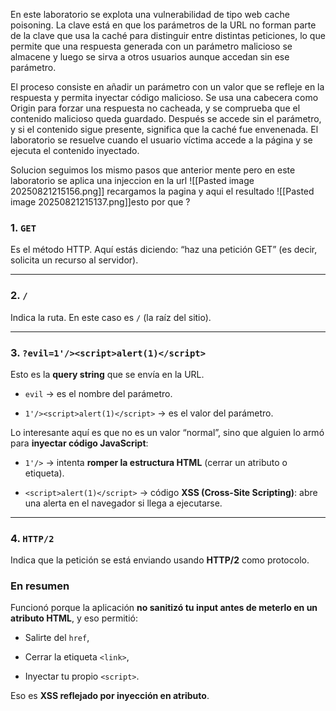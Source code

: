 En este laboratorio se explota una vulnerabilidad de tipo web cache poisoning. La clave está en que los parámetros de la URL no forman parte de la clave que usa la caché para distinguir entre distintas peticiones, lo que permite que una respuesta generada con un parámetro malicioso se almacene y luego se sirva a otros usuarios aunque accedan sin ese parámetro.

El proceso consiste en añadir un parámetro con un valor que se refleje en la respuesta y permita inyectar código malicioso. Se usa una cabecera como Origin para forzar una respuesta no cacheada, y se comprueba que el contenido malicioso queda guardado. Después se accede sin el parámetro, y si el contenido sigue presente, significa que la caché fue envenenada. El laboratorio se resuelve cuando el usuario víctima accede a la página y se ejecuta el contenido inyectado.

Solucion
seguimos los mismo pasos que anterior mente pero en este laboratorio
se aplica una injeccion en la url
![[Pasted image 20250821215156.png]]
recargamos la pagina y aqui el resultado
![[Pasted image 20250821215137.png]]esto por que ?
### 1. `GET`

Es el método HTTP. Aquí estás diciendo: “haz una petición GET” (es decir, solicita un recurso al servidor).

---

### 2. `/`

Indica la ruta. En este caso es `/` (la raíz del sitio).

---

### 3. `?evil=1'/><script>alert(1)</script>`

Esto es la **query string** que se envía en la URL.

- `evil` → es el nombre del parámetro.
    
- `1'/><script>alert(1)</script>` → es el valor del parámetro.
    

Lo interesante aquí es que no es un valor “normal”, sino que alguien lo armó para **inyectar código JavaScript**:

- `1'/>` → intenta **romper la estructura HTML** (cerrar un atributo o etiqueta).
    
- `<script>alert(1)</script>` → código **XSS (Cross-Site Scripting)**: abre una alerta en el navegador si llega a ejecutarse.
    

---

### 4. `HTTP/2`

Indica que la petición se está enviando usando **HTTP/2** como protocolo.

### En resumen

Funcionó porque la aplicación **no sanitizó tu input antes de meterlo en un atributo HTML**, y eso permitió:

- Salirte del `href`,
    
- Cerrar la etiqueta `<link>`,
    
- Inyectar tu propio `<script>`.
    

Eso es **XSS reflejado por inyección en atributo**.